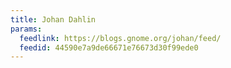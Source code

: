```yaml
---
title: Johan Dahlin
params:
  feedlink: https://blogs.gnome.org/johan/feed/
  feedid: 44590e7a9de66671e76673d30f99ede0
---
```

